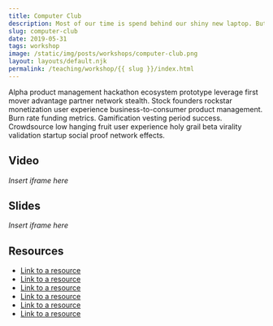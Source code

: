 ```yaml
---
title: Computer Club
description: Most of our time is spend behind our shiny new laptop. But have you ever spend the time to figure out the inner workings of your laptop and took the time to customize it?
slug: computer-club
date: 2019-05-31
tags: workshop
image: /static/img/posts/workshops/computer-club.png
layout: layouts/default.njk
permalink: /teaching/workshop/{{ slug }}/index.html
---
```


Alpha product management hackathon ecosystem prototype leverage first mover advantage partner network stealth. Stock founders rockstar monetization user experience business-to-consumer product management. Burn rate funding metrics. Gamification vesting period success. Crowdsource low hanging fruit user experience holy grail beta virality validation startup social proof network effects.

## Video

*Insert iframe here*

## Slides

*Insert iframe here*

## Resources

* [Link to a resource](link)
* [Link to a resource](link)
* [Link to a resource](link)
* [Link to a resource](link)
* [Link to a resource](link)
* [Link to a resource](link)

[link]: www.example.com
